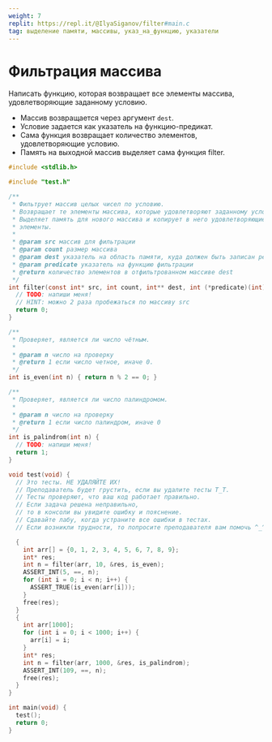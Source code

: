 ```yaml
---
weight: 7
replit: https://repl.it/@IlyaSiganov/filter#main.c
tag: выделение памяти, массивы, указ_на_функцию, указатели
---
```


# Фильтрация массива

Написать функцию, которая возвращает все элементы массива, удовлетворяющие заданному условию. 

- Массив возвращается через аргумент `dest`.
- Условие задается как указатель на функцию-предикат.
- Сама функция возвращает количество элементов, удовлетворяющие условию.
- Память на выходной массив выделяет сама функция filter.

```c
#include <stdlib.h>

#include "test.h"

/**
 * Фильтрует массив целых чисел по условию.
 * Возвращает те элементы массива, которые удовлетворяют заданному условию.
 * Выделяет память для нового массива и копирует в него удовлетворяющие условию
 * элементы.
 *
 * @param src массив для фильтрации
 * @param count размер массива
 * @param dest указатель на область памяти, куда должен быть записан результат
 * @param predicate указатель на функцию фильтрации
 * @return количество элементов в отфильтрованном массиве dest
 */
int filter(const int* src, int count, int** dest, int (*predicate)(int)) {
  // TODO: напиши меня!
  // HINT: можно 2 раза пробежаться по массиву src
  return 0;
}

/**
 * Проверяет, является ли число чётным.
 *
 * @param n число на проверку
 * @return 1 если число четное, иначе 0.
 */
int is_even(int n) { return n % 2 == 0; }

/**
 * Проверяет, является ли число палиндромом.
 *
 * @param n число на проверку
 * @return 1 если число палиндром, иначе 0
 */
int is_palindrom(int n) {
  // TODO: напиши меня!
  return 1;
}

void test(void) {
  // Это тесты. НЕ УДАЛЯЙТЕ ИХ!
  // Преподаватель будет грустить, если вы удалите тесты T_T.
  // Тесты проверяют, что ваш код работает правильно.
  // Если задача решена неправильно,
  // то в консоли вы увидите ошибку и пояснение.
  // Сдавайте лабу, когда устраните все ошибки в тестах.
  // Если возникли трудности, то попросите преподавателя вам помочь ^_^.

  {
    int arr[] = {0, 1, 2, 3, 4, 5, 6, 7, 8, 9};
    int* res;
    int n = filter(arr, 10, &res, is_even);
    ASSERT_INT(5, ==, n);
    for (int i = 0; i < n; i++) {
      ASSERT_TRUE(is_even(arr[i]));
    }
    free(res);
  }
  {
    int arr[1000];
    for (int i = 0; i < 1000; i++) {
      arr[i] = i;
    }
    int* res;
    int n = filter(arr, 1000, &res, is_palindrom);
    ASSERT_INT(109, ==, n);
    free(res);
  }
}

int main(void) {
  test();
  return 0;
}
```
